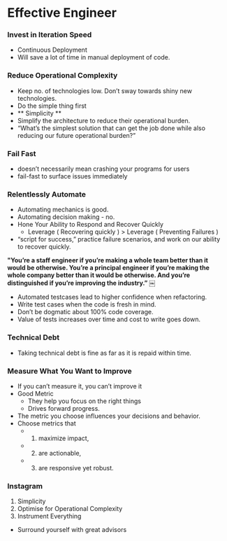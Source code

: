# Effective Engineer

### Invest in Iteration Speed 
- Continuous Deployment
- Will save a lot of time in manual deployment of code.

### Reduce Operational Complexity
- Keep no. of technologies low. Don’t sway towards shiny new technologies.
- Do the simple thing first
- ** Simplicity **
- Simplify the architecture to reduce their operational burden. 
- “What’s the simplest solution that can get the job done while also reducing our future operational burden?” 

### Fail Fast 
- doesn’t necessarily mean crashing your programs for users 
- fail-fast  to surface issues immediately 

### Relentlessly Automate
- Automating mechanics is good.
- Automating decision making - no.
- Hone Your Ability to Respond and Recover Quickly 
    - Leverage ( Recovering quickly ) > Leverage ( Preventing Failures )
- “script for success,” practice failure scenarios, and work on our ability to recover quickly. 

**"You’re a staff engineer if you’re making a whole team better than it would be otherwise. You’re a principal engineer if you’re making the whole company better than it would be otherwise. And you’re distinguished if you’re improving the industry.”**
￼
- Automated testcases lead to higher confidence when refactoring.
- Write test cases when the code is fresh in mind.
- Don’t be dogmatic about 100% code coverage.
- Value of tests increases over time and cost to write goes down. 

### Technical Debt
- Taking technical debt is fine as far as it is repaid within time. 

### Measure What You Want to Improve
- If you can’t measure it, you can’t improve it 
- Good Metric
    - They help you focus on the right things 
    - Drives forward progress.
- The metric you choose influences your decisions and behavior. 
- Choose metrics that  
    - 1) maximize impact, 
    - 2) are actionable, 
    - 3) are responsive yet robust. 

### Instagram
1. Simplicity
2. Optimise for Operational Complexity
3. Instrument Everything

- Surround yourself with great advisors
